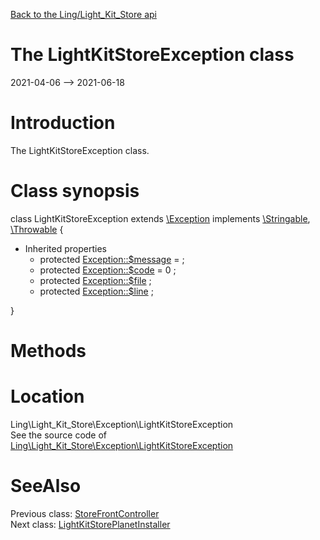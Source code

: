 [Back to the Ling/Light_Kit_Store api](https://github.com/lingtalfi/Light_Kit_Store/blob/master/doc/api/Ling/Light_Kit_Store.md)



The LightKitStoreException class
================
2021-04-06 --> 2021-06-18






Introduction
============

The LightKitStoreException class.



Class synopsis
==============


class <span class="pl-k">LightKitStoreException</span> extends [\Exception](http://php.net/manual/en/class.exception.php) implements [\Stringable](https://wiki.php.net/rfc/stringable), [\Throwable](http://php.net/manual/en/class.throwable.php) {

- Inherited properties
    - protected  [Exception::$message](#property-message) =  ;
    - protected  [Exception::$code](#property-code) = 0 ;
    - protected  [Exception::$file](#property-file) ;
    - protected  [Exception::$line](#property-line) ;

}






Methods
==============






Location
=============
Ling\Light_Kit_Store\Exception\LightKitStoreException<br>
See the source code of [Ling\Light_Kit_Store\Exception\LightKitStoreException](https://github.com/lingtalfi/Light_Kit_Store/blob/master/Exception/LightKitStoreException.php)



SeeAlso
==============
Previous class: [StoreFrontController](https://github.com/lingtalfi/Light_Kit_Store/blob/master/doc/api/Ling/Light_Kit_Store/Controller/StoreFrontController.md)<br>Next class: [LightKitStorePlanetInstaller](https://github.com/lingtalfi/Light_Kit_Store/blob/master/doc/api/Ling/Light_Kit_Store/Light_PlanetInstaller/LightKitStorePlanetInstaller.md)<br>
